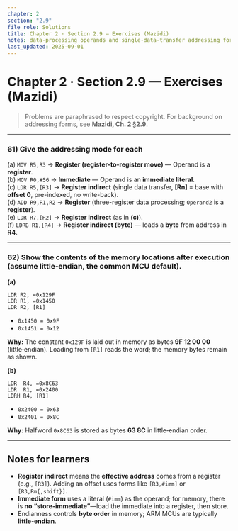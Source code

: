 ```yaml
---
chapter: 2
section: "2.9"
file_role: Solutions
title: Chapter 2 · Section 2.9 — Exercises (Mazidi)
notes: data-processing operands and single-data-transfer addressing forms.
last_updated: 2025-09-01
---
```



# Chapter 2 · Section 2.9 — Exercises (Mazidi)

> Problems are paraphrased to respect copyright. For background on addressing forms, see **Mazidi, Ch. 2 §2.9**.

---

### 61) Give the addressing mode for each

(a) `MOV R5,R3` → **Register (register-to-register move)** — Operand is a **register**.  
(b) `MOV R0,#56` → **Immediate** — Operand is an **immediate literal**.  
(c) `LDR R5,[R3]` → **Register indirect** (single data transfer, **[Rn]** = base with **offset 0**, pre-indexed, no write-back).  
(d) `ADD R9,R1,R2` → **Register** (three-register data processing; `Operand2` is a **register**).  
(e) `LDR R7,[R2]` → **Register indirect** (as in **(c)**).  
(f) `LDRB R1,[R4]` → **Register indirect (byte)** — loads a **byte** from address in **R4**.

---

### 62) Show the contents of the memory locations after execution (assume **little‑endian**, the common MCU default).

**(a)**
```armasm
LDR R2, =0x129F
LDR R1, =0x1450
LDR R2, [R1]
```
- `0x1450 = 0x9F`  
- `0x1451 = 0x12`

**Why:** The constant `0x129F` is laid out in memory as bytes **9F 12 00 00** (little‑endian). Loading from `[R1]` reads the word; the memory bytes remain as shown.

**(b)**
```armasm
LDR  R4, =0x8C63
LDR  R1, =0x2400
LDRH R4, [R1]
```
- `0x2400 = 0x63`  
- `0x2401 = 0x8C`

**Why:** Halfword `0x8C63` is stored as bytes **63 8C** in little‑endian order.

---

## Notes for learners
- **Register indirect** means the **effective address** comes from a register (e.g., `[R3]`). Adding an offset uses forms like `[R3,#imm]` or `[R3,Rm{,shift}]`.  
- **Immediate form** uses a literal (`#imm`) as the operand; for memory, there is **no “store-immediate”**—load the immediate into a register, then store.  
- Endianness controls **byte order** in memory; ARM MCUs are typically **little‑endian**.
